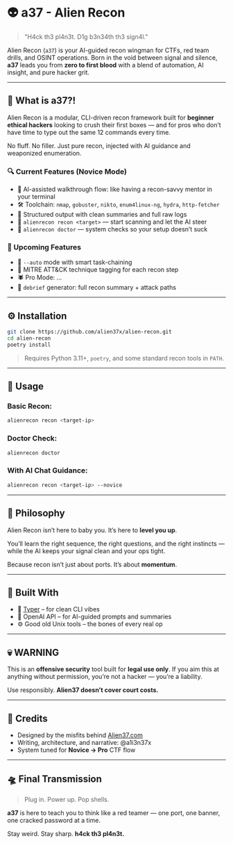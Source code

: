 # 👽 a37 - Alien Recon

> "H4ck th3 pl4n3t. D1g b3n34th th3 sign4l."

Alien Recon (`a37`) is your AI-guided recon wingman for CTFs, red team drills, and OSINT operations.
Born in the void between signal and silence, **a37** leads you from **zero to first blood** with a blend of automation, AI insight, and pure hacker grit.

---

## 🧠 What is a37?!

Alien Recon is a modular, CLI-driven recon framework built for **beginner ethical hackers** looking to crush their first boxes — and for pros who don’t have time to type out the same 12 commands every time.

No fluff. No filler. Just pure recon, injected with AI guidance and weaponized enumeration.

### 🔍 Current Features (Novice Mode)
- 🧠 AI-assisted walkthrough flow: like having a recon-savvy mentor in your terminal
- 🛠️ Toolchain: `nmap`, `gobuster`, `nikto`, `enum4linux-ng`, `hydra`, `http-fetcher`
- 🧪 Structured output with clean summaries and full raw logs
- 🧙 `alienrecon recon <target>` — start scanning and let the AI steer
- 🧼 `alienrecon doctor` — system checks so your setup doesn’t suck

### 🚀 Upcoming Features
- 🔁 `--auto` mode with smart task-chaining
- 🧬 MITRE ATT&CK technique tagging for each recon step
- 🕷️ Pro Mode: ...
- 📜 `debrief` generator: full recon summary + attack paths

---

## ⚙️ Installation

```bash
git clone https://github.com/alien37x/alien-recon.git
cd alien-recon
poetry install
```

> Requires Python 3.11+, `poetry`, and some standard recon tools in `PATH`.

---

## 👾 Usage

### Basic Recon:
```bash
alienrecon recon <target-ip>
```

### Doctor Check:
```bash
alienrecon doctor
```

### With AI Chat Guidance:
```bash
alienrecon recon <target-ip> --novice
```

---

## 🧬 Philosophy

Alien Recon isn’t here to baby you. It’s here to **level you up**.

You’ll learn the right sequence, the right questions, and the right instincts — while the AI keeps your signal clean and your ops tight.

Because recon isn’t just about ports.
It’s about **momentum**.

---

## 📡 Built With

- 🐍 [Typer](https://typer.tiangolo.com/) – for clean CLI vibes
- 🤖 OpenAI API – for AI-guided prompts and summaries
- ⚙️ Good old Unix tools – the bones of every real op

---

## 💀 WARNING

This is an **offensive security** tool built for **legal use only**.
If you aim this at anything without permission, you’re not a hacker — you’re a liability.

Use responsibly.
**Alien37 doesn’t cover court costs.**

---

## 🌌 Credits

- Designed by the misfits behind [Alien37.com](https://Alien37.com)
- Writing, architecture, and narrative: @a1i3n37x
- System tuned for **Novice → Pro** CTF flow

---

## 🛸 Final Transmission

> Plug in.
> Power up.
> Pop shells.

**a37** is here to teach you to think like a red teamer —
one port, one banner, one cracked password at a time.

Stay weird.
Stay sharp.
**h4ck th3 pl4n3t.**
